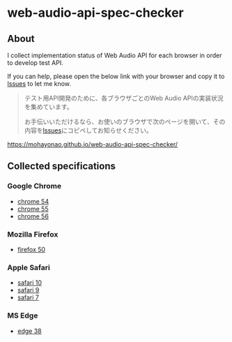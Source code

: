 # web-audio-api-spec-checker

## About

I collect implementation status of Web Audio API for each browser in order to develop test API.

If you can help, please open the below link with your browser and copy it to [Issues](https://github.com/mohayonao/web-audio-api-spec-checker/issues) to let me know.

> テスト用API開発のために、各ブラウザごとのWeb Audio APIの実装状況を集めています。
>
> お手伝いいただけるなら、お使いのブラウザで次のページを開いて、その内容を[Issues](https://github.com/mohayonao/web-audio-api-spec-checker/issues)にコピペしてお知らせください。

https://mohayonao.github.io/web-audio-api-spec-checker/

## Collected specifications
### Google Chrome
- [chrome 54](specs/chrome-54.json)
- [chrome 55](specs/chrome-55.json)
- [chrome 56](specs/chrome-56.json)

### Mozilla Firefox
- [firefox 50](specs/firefox-50.json)

### Apple Safari
- [safari 10](specs/safari-10.json)
- [safari 9](specs/safari-9.json)
- [safari 7](specs/safari-7.json)

### MS Edge
- [edge 38](specs/edge-38.json)
